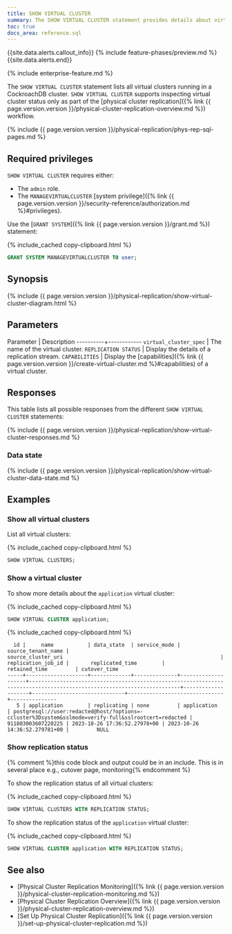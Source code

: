 ```yaml
---
title: SHOW VIRTUAL CLUSTER
summary: The SHOW VIRTUAL CLUSTER statement provides details about virtual clusters and physical replication streams.
toc: true
docs_area: reference.sql
---
```


{{site.data.alerts.callout_info}}
{% include feature-phases/preview.md %}
{{site.data.alerts.end}}

{% include enterprise-feature.md %}

The `SHOW VIRTUAL CLUSTER` statement lists all virtual clusters running in a CockroachDB cluster. `SHOW VIRTUAL CLUSTER` supports inspecting virtual cluster status only as part of the [physical cluster replication]({% link {{ page.version.version }}/physical-cluster-replication-overview.md %}) workflow.

{% include {{ page.version.version }}/physical-replication/phys-rep-sql-pages.md %}

## Required privileges

`SHOW VIRTUAL CLUSTER` requires either:

- The `admin` role.
- The `MANAGEVIRTUALCLUSTER` [system privilege]({% link {{ page.version.version }}/security-reference/authorization.md %}#privileges).

Use the [`GRANT SYSTEM`]({% link {{ page.version.version }}/grant.md %}) statement:

{% include_cached copy-clipboard.html %}
~~~ sql
GRANT SYSTEM MANAGEVIRTUALCLUSTER TO user;
~~~

## Synopsis

<div>
{% include {{ page.version.version }}/physical-replication/show-virtual-cluster-diagram.html %}
</div>

## Parameters

Parameter | Description
----------+------------
`virtual_cluster_spec` | The name of the virtual cluster.
`REPLICATION STATUS` | Display the details of a replication stream.
`CAPABILITIES` | Display the [capabilities]({% link {{ page.version.version }}/create-virtual-cluster.md %}#capabilities) of a virtual cluster.

## Responses

This table lists all possible responses from the different `SHOW VIRTUAL CLUSTER` statements:

{% include {{ page.version.version }}/physical-replication/show-virtual-cluster-responses.md %}

### Data state

{% include {{ page.version.version }}/physical-replication/show-virtual-cluster-data-state.md %}

## Examples

### Show all virtual clusters

List all virtual clusters:

{% include_cached copy-clipboard.html %}
~~~ sql
SHOW VIRTUAL CLUSTERS;
~~~

### Show a virtual cluster

To show more details about the `application` virtual cluster:

{% include_cached copy-clipboard.html %}
~~~ sql
SHOW VIRTUAL CLUSTER application;
~~~

{% include_cached copy-clipboard.html %}
~~~
  id |     name           | data_state  | service_mode | source_tenant_name |                                                  source_cluster_uri                                                   | replication_job_id |       replicated_time        |         retained_time         | cutover_time
-----+--------------------+-------------+--------------+--------------------+-----------------------------------------------------------------------------------------------------------------------+--------------------+------------------------------+-------------------------------+---------------
   5 | application        | replicating | none         | application        | postgresql://user:redacted@host/?options=-ccluster%3Dsystem&sslmode=verify-full&sslrootcert=redacted | 911803003607220225 | 2023-10-26 17:36:52.27978+00 | 2023-10-26 14:36:52.279781+00 |         NULL
~~~

### Show replication status
{% comment %}this code block and output could be in an include. This is in several place e.g., cutover page, monitoring{% endcomment %}

To show the replication status of all virtual clusters:

{% include_cached copy-clipboard.html %}
~~~ sql
SHOW VIRTUAL CLUSTERS WITH REPLICATION STATUS;
~~~

To show the replication status of the `application` virtual cluster:

{% include_cached copy-clipboard.html %}
~~~ sql
SHOW VIRTUAL CLUSTER application WITH REPLICATION STATUS;
~~~

## See also

- [Physical Cluster Replication Monitoring]({% link {{ page.version.version }}/physical-cluster-replication-monitoring.md %})
- [Physical Cluster Replication Overview]({% link {{ page.version.version }}/physical-cluster-replication-overview.md %})
- [Set Up Physical Cluster Replication]({% link {{ page.version.version }}/set-up-physical-cluster-replication.md %})
